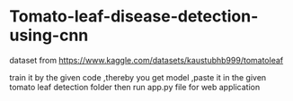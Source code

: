 # Tomato-leaf-disease-detection-using-cnn

dataset from https://www.kaggle.com/datasets/kaustubhb999/tomatoleaf

train it by the given code ,thereby you get model ,paste it in the given tomato leaf detection folder then run app.py file for web application  
